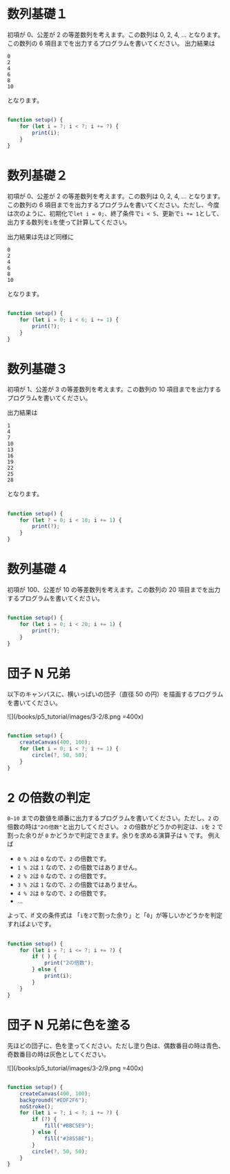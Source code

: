 # 数列基礎１

初項が 0、公差が 2 の等差数列を考えます。この数列は 0, 2, 4, ... となります。この数列の 6 項目までを出力するプログラムを書いてください。
出力結果は

```text
0
2
4
6
8
10
```

となります。

##

```js
function setup() {
    for (let i = ?; i < ?; i += ?) {
        print(i);
    }
}
```

# 数列基礎２

初項が 0、公差が 2 の等差数列を考えます。この数列は 0, 2, 4, ... となります。この数列の 6 項目までを出力するプログラムを書いてください。ただし、今度は次のように、初期化で`let i = 0;`、終了条件で`i < 5`、更新で`i += 1`として、出力する数列を`i`を使って計算してください。

出力結果は先ほど同様に

```text
0
2
4
6
8
10
```

となります。

##

```js
function setup() {
    for (let i = 0; i < 6; i += 1) {
        print(?);
    }
}
```

# 数列基礎３

初項が 1、公差が 3 の等差数列を考えます。この数列の 10 項目までを出力するプログラムを書いてください。

出力結果は

```text
1
4
7
10
13
16
19
22
25
28
```

となります。

##

```js
function setup() {
    for (let ? = 0; i < 10; i += 1) {
        print(?);
    }
}
```

# 数列基礎 4

初項が 100、公差が 10 の等差数列を考えます。この数列の 20 項目までを出力するプログラムを書いてください。

##

```js
function setup() {
    for (let i = 0; i < 20; i += 1) {
        print(?);
    }
}
```

# 団子 N 兄弟

以下のキャンバスに、横いっぱいの団子（直径 50 の円）を描画するプログラムを書いてください。

![](/books/p5_tutorial/images/3-2/8.png =400x)

##

```js
function setup() {
    createCanvas(400, 100);
    for (let i = 0; i < ?; i += 1) {
        circle(?, 50, 50);
    }
}
```

# 2 の倍数の判定

`0~10` までの数値を順番に出力するプログラムを書いてください。ただし、`2` の倍数の時は`"2の倍数"`と出力してください。
`2` の倍数がどうかの判定は、`i`を `2` で割った余りが `0` かどうかで判定できます。余りを求める演算子は `%` です。
例えば

- `0 % 2`は `0` なので、`2` の倍数です。
- `1 % 2`は `1` なので、`2` の倍数ではありません。
- `2 % 2`は `0` なので、`2` の倍数です。
- `3 % 2`は `1` なので、`2` の倍数ではありません。
- `4 % 2`は `0` なので、`2` の倍数です。
- ...

よって、if 文の条件式は 「`i`を`2`で割った余り」と「`0`」が等しいかどうかを判定すればよいです。

##

```js
function setup() {
    for (let i = ?; i <= ?; i += ?) {
        if ( ) {
            print("2の倍数");
        } else {
            print(i);
        }
    }
}
```

# 団子 N 兄弟に色を塗る

先ほどの団子に、色を塗ってください。ただし塗り色は、偶数番目の時は青色、奇数番目の時は灰色としてください。

![](/books/p5_tutorial/images/3-2/9.png =400x)

##

```js
function setup() {
    createCanvas(400, 100);
    background("#EDF2F6");
    noStroke();
    for (let i = ?; i < ?; i += ?) {
        if (?) {
            fill("#BBC5E9");
        } else {
            fill("#3855BE");
        }
        circle(?, 50, 50);
    }
}
```
